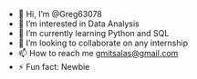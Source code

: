 - 👋 Hi, I’m @Greg63078
- 👀 I’m interested in Data Analysis
- 🌱 I’m currently learning Python and SQL
- 💞️ I’m looking to collaborate on any internship
- 📫 How to reach me gmitsalas@gmail.com
- ⚡ Fun fact: Newbie

<!---
Greg63078/Greg63078 is a ✨ special ✨ repository because its `README.md` (this file) appears on your GitHub profile.
You can click the Preview link to take a look at your changes.
--->

